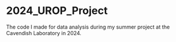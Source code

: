 # 2024_UROP_Project
The code I made for data analysis during my summer project at the Cavendish Laboratory in 2024.
